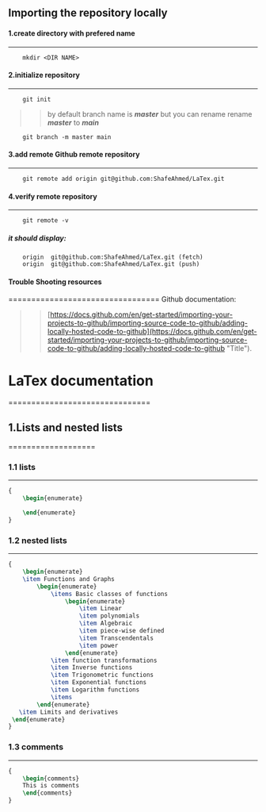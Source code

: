 ## Importing the repository locally
#### 1.create directory with prefered name
-----------------------
```
    mkdir <DIR NAME>
```
#### 2.initialize repository
----------------
```
    git init
```
>>by default branch name is ***master*** but you can rename
rename ***master*** to ***main***
```
    git branch -m master main
```

#### 3.add remote Github remote repository
--------------------------
```
    git remote add origin git@github.com:ShafeAhmed/LaTex.git
```
#### 4.verify remote repository
-------------------------
```
    git remote -v
```
##### it should display:
```
    origin	git@github.com:ShafeAhmed/LaTex.git (fetch)
    origin	git@github.com:ShafeAhmed/LaTex.git (push)
```
#### Trouble Shooting resources
=================================
Github documentation:
>>[https://docs.github.com/en/get-started/importing-your-projects-to-github/importing-source-code-to-github/adding-locally-hosted-code-to-github](https://docs.github.com/en/get-started/importing-your-projects-to-github/importing-source-code-to-github/adding-locally-hosted-code-to-github "Title").




# LaTex documentation
===============================

## 1.Lists and nested lists
===================
### 1.1 lists
-------

```LaTex
{
    \begin{enumerate}

    \end{enumerate}
}
```

### 1.2 nested lists
----------

```LaTex
{
    \begin{enumerate}
    \item Functions and Graphs
        \begin{enumerate}
            \items Basic classes of functions
                \begin{enumerate}
                    \item Linear
                    \item polynomials
                    \item Algebraic
                    \item piece-wise defined
                    \item Transcendentals
                    \item power
                \end{enumerate}
            \item function transformations
            \item Inverse functions
            \item Trigonometric functions
            \item Exponential functions
            \item Logarithm functions
            \items
        \end{enumerate}
   \item Limits and derivatives
 \end{enumerate}
}
```

### 1.3 comments
---------

```LaTex
{
    \begin{comments}
    This is comments
    \end{comments}
}
```
